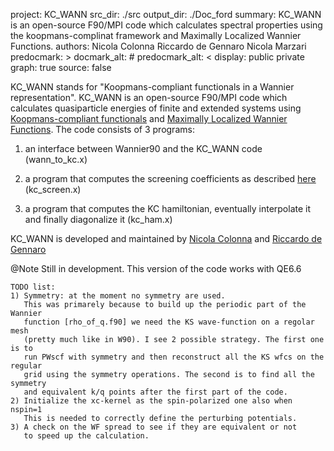 project: KC_WANN
src_dir: ./src
output_dir: ./Doc_ford
summary: KC_WANN is an open-source F90/MPI code which calculates spectral properties using the koopmans-complinat framework and Maximally Localized Wannier Functions.
authors: Nicola Colonna
         Riccardo de Gennaro
         Nicola Marzari
predocmark: >
docmark_alt: #
predocmark_alt: <
display: public
         private
graph: true
source: false

KC_WANN stands for "Koopmans-compliant functionals in a Wannier representation". KC_WANN is an open-source F90/MPI 
code which calculates quasiparticle energies of finite and extended systems using
[Koopmans-compliant functionals](https://journals.aps.org/prx/abstract/10.1103/PhysRevX.8.021051)
and [Maximally Localized Wannier Functions](http://journals.aps.org/prb/abstract/10.1103/PhysRevB.56.12847).
The code consists of 3 programs:

1) an interface between Wannier90 and the KC_WANN code (wann_to_kc.x) 

2) a program that computes the screening coefficients as described [here](https://pubs.acs.org/doi/abs/10.1021/acs.jctc.7b01116) (kc_screen.x)

3) a program that computes the KC hamiltonian, eventually interpolate it and finally diagonalize it (kc_ham.x) 

KC_WANN is developed and maintained by [Nicola Colonna](https://people.epfl.ch/nicola.colonna) and [Riccardo de Gennaro](https://people.epfl.ch/riccardo.degennaro)

@Note
Still in development. This version of the code works with QE6.6

	TODO list: 
	1) Symmetry: at the moment no symmetry are used. 
	   This was primarely because to build up the periodic part of the Wannier
	   function [rho_of_q.f90] we need the KS wave-function on a regolar mesh
	   (pretty much like in W90). I see 2 possible strategy. The first one is to 
	   run PWscf with symmetry and then reconstruct all the KS wfcs on the regular
	   grid using the symmetry operations. The second is to find all the symmetry 
 	   and equivalent k/q points after the first part of the code. 
	2) Initialize the xc-kernel as the spin-polarized one also when nspin=1
	   This is needed to correctly define the perturbing potentials.
	3) A check on the WF spread to see if they are equivalent or not 
	   to speed up the calculation.

